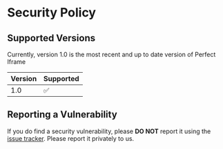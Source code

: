 # Security Policy

## Supported Versions

Currently, version 1.0 is the most recent and up to date version of Perfect Iframe

| Version | Supported          |
| ------- | ------------------ |
|   1.0   | :white_check_mark: |

## Reporting a Vulnerability

If you do find a security vulnerability, please **DO NOT** report it using the [issue tracker](https://github.com/micahbaumann/perfect-iframe/issues). Please report it privately to us.
